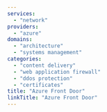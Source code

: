 ```yaml
---
services:
  - "network"
providers:
  - "azure"
domains:
  - "architecture"
  - "systems management"
categories: 
  - "content delivery"
  - "web application firewall"
  - "ddos protection"
  - "certificates"
title: "Azure Front Door"
linkTitle: "Azure Front Door"
---
```

